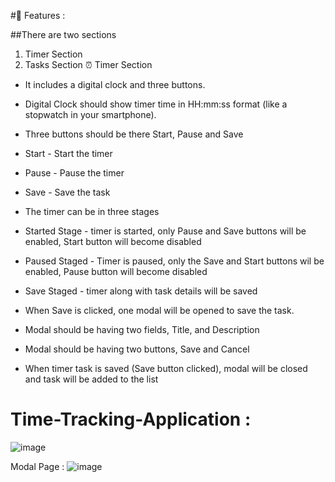 #🤩 Features :

##There are two sections
1. Timer Section
2. Tasks Section
⏰ Timer Section
- It includes a digital clock and three buttons.
- Digital Clock should show timer time in HH:mm:ss format (like a stopwatch in your smartphone).
- Three buttons should be there Start, Pause and Save
- Start - Start the timer
- Pause - Pause the timer
- Save - Save the task
- The timer can be in three stages
- Started Stage - timer is started, only Pause and Save buttons will be enabled, Start
button will become disabled
- Paused Staged - Timer is paused, only the Save and Start buttons wil be enabled,
Pause button will become disabled
- Save Staged - timer along with task details will be saved
- When Save is clicked, one modal will be opened to save the task.
- Modal should be having two fields, Title, and Description

- Modal should be having two buttons, Save and Cancel
- When timer task is saved (Save button clicked), modal will be closed and task will be
added to the list

# Time-Tracking-Application :
![image](https://github.com/Nitish8800/Time-Tracking-Application/assets/81190422/1405f111-1ada-4759-9557-44a03901ab1c)

Modal Page : ![image](https://github.com/Nitish8800/Time-Tracking-Application/assets/81190422/82a34ca6-15bb-44b1-bd84-53624b55e172)
